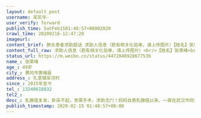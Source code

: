 ```yaml
---
layout: default_post
username: 吴凯华-
user_verify: forward
publish_time: SatFeb1501:48:57+08002020
crawl_time: 20200216-12:47:20
imageurl: 
content_brief: 肺炎患者求助超话 求助人信息（若有相关化验单，请上传图片）【姓名】张荣峰【年龄】49岁【所在城市】黄冈市黄梅县【所在小区、社区】孔垄镇吴河村【患病时间】2015年至今【联系方式】13240618832【其他紧急联系人】【病情描述】乳腺癌复发，卧床不起，急需手术，求助无门！妈妈自患乳腺 ...全文
content_full_raw: 求助人信息（若有相关化验单，请上传图片）<br/>【姓名】张荣峰<br/>【年龄】49岁<br/>【所在城市】黄冈市黄梅县<br/>【所在小区、社区】孔垄镇吴河村<br/>【患病时间】2015年至今<br/>【联系方式】13240618832<br/>【其他紧急联系人】<br/>【病情描述】乳腺癌复发，卧床不起，急需手术，求助无门！<br/><br/>妈妈自患乳腺癌以来，一直在武汉市同济医院治疗。去年转移至脊椎后，一直按时化疗放疗。原定正月初七下一次化疗，由于疫情迟迟无法去武汉。<br/><br/>2020年2月11日病情突然加重，下半身已无知觉。已电话联系医生，七天之内是最佳治疗时间，如若错过后果难料。但是县内医院不具备手术条件，而一江之隔的江西省九江市的医院，当前不接收湖北病人。<br/>只有三天时间了，谁能救救我的妈妈！妈妈本已自觉在家隔离超过二十天，没有感染肺炎，但是妈妈急需救命！<br/>求求大家帮忙，非常感谢，感谢大家！
status_url: https://m.weibo.cn/status/4472046928677536
name_: 张荣峰
age_: 49岁
city_: 黄冈市黄梅县
address_: 孔垄镇吴河村
since_: 2015年至今
tel_: 13240618832
tel2_: 
desc_: 乳腺癌复发，卧床不起，急需手术，求助无门！妈妈自患乳腺癌以来，一直在武汉市同济医院治疗。去年转移至脊椎后，一直按时化疗放疗。原定正月初七下一次化疗，由于疫情迟迟无法去武汉。2020年2月11日病情突然加重，下半身已无知觉。已电话联系医生，七天之内是最佳治疗时间，如若错过后果难料。但是县内医院不具备手术条件，而一江之隔的江西省九江市的医院，当前不接收湖北病人。只有三天时间了，谁能救救我的妈妈！妈妈本已自觉在家隔离超过二十天，没有感染肺炎，但是妈妈急需救命！求求大家帮忙，非常感谢，感谢大家！
publish_timestamp: 2020-02-15 01:48:57+08:00
---
```

